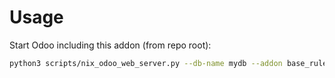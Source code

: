 # Usage

Start Odoo including this addon (from repo root):

```bash
python3 scripts/nix_odoo_web_server.py --db-name mydb --addon base_rule_visibility_restriction
```
